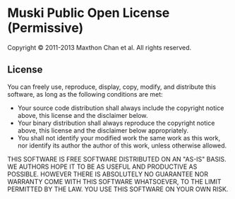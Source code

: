 # Muski Public Open License (Permissive)

Copyright &copy; 2011-2013 Maxthon Chan et al. All rights reserved.

## License

You can freely use, reproduce, display, copy, modify, and distribute this
software, as long as the following conditions are met:

*   Your source code distribution shall always include the copyright notice
    above, this license and the disclaimer below.
*   Your binary distribution shall always reproduce the copyright notice above,
    this license and the disclaimer below appropriately.
*   You shall not identify your modified work the same work as this work, nor
    identify its author the author of this work, unless otherwise allowed.

THIS SOFTWARE IS FREE SOFTWARE DISTRIBUTED ON AN "AS-IS" BASIS. WE AUTHORS HOPE
IT TO BE AS USEFUL AND PRODUCTIVE AS POSSIBLE. HOWEVER THERE IS ABSOLUTELY NO
GUARANTEE NOR WARRANTY COME WITH THIS SOFTWARE WHATSOEVER, TO THE LIMIT
PERMITTED BY THE LAW. YOU USE THIS SOFTWARE ON YOUR OWN RISK.

